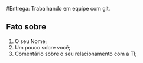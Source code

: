 #Entrega: Trabalhando em equipe com git.

## Fato sobre <nome do dev>

1. O seu Nome;
2. Um pouco sobre você;
3. Comentário sobre o seu relacionamento com a TI;
